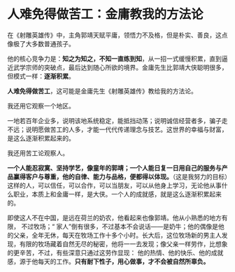 # 人难免得做苦工：金庸教我的方法论

在《射雕英雄传》中，主角郭靖天赋平庸，领悟力不及格，但是朴实、善良，这点像极了大多数普通孩子。

他的核心竞争力是：**知之为知之，不知一直练到知**，从一招一式缓慢积累，直到逼近武学宗师的突破点，最后达到随心所欲的境界。金庸先生比郭靖大侠聪明很多，但模式一样：**逐渐积累**。

**人难免得做苦工**，这可能是金庸先生《射雕英雄传》教给我的方法论。

我还用它观察一个地区。

一地若百年企业多，说明该地系统稳定，能抵挡动荡；说明诚信经营者多，骗子走不远；说明愿做苦工的人多，才能一代代传递理念与技艺。这世界的幸福与财富，是这么逐渐积累起来的。

我还用苦工论观察人。

**一个人能忍寂寞、坚持学艺，像童年的郭靖；一个人能日复一日用自己的服务与产品赢得客户与尊重，他的自律、能力与品格，便都得以体现。**（这是我努力的目标）这样的人，可以信任，可以合作，可以当朋友，可以从他身上学习，无论他从事什么职业，本质上和金庸一样，是大侠。一个人的成就感，就是这么逐渐积累起来的。

即使这人不在中国，是远在荷兰的奶农，他看起来也像郭靖。他从小熟悉的地方有限， 不过牧场；“ 家人”倒有很多，不过基本不会说话——是奶牛；他的偶像是他的父亲，全年无休，每天在牧场工作十多个小时。长大后，这位牧场新的男主人发现，有限的牧场藏着自然无尽的秘密，他将一一去发现；像父亲一样劳作，比想象的更辛苦，不过，有些深意只通过这劳作显现： 他的热情、他的快乐、他的成就感，源于他每天的工作。**只有耐下性子，用心做事，才不会被自然所辜负。**